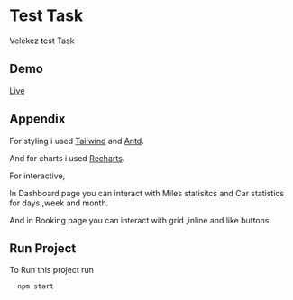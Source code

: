 # Test Task

Velekez test Task

## Demo

[Live](https://vekelez-task.vercel.app/)

## Appendix

For styling i used [Tailwind](https://tailwindcss.com/) and [Antd](https://ant.design/).

And for charts i used [Recharts](https://recharts.org/en-US/).

For interactive,

In Dashboard page you can interact with Miles statisitcs and Car statistics for days ,week and month.

And in Booking page you can interact with grid ,inline and like buttons

## Run Project

To Run this project run

```bash
  npm start
```
